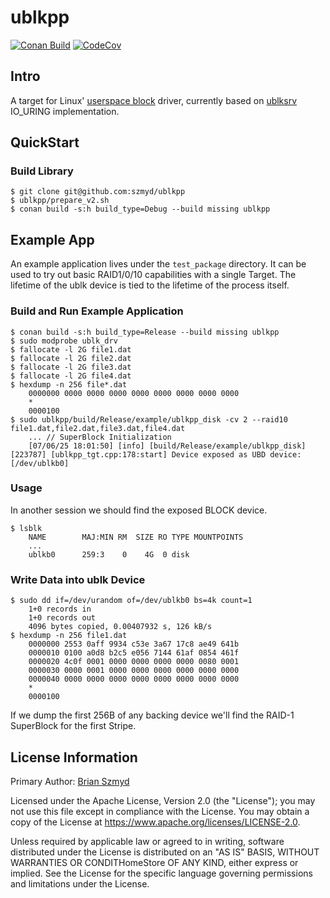 # ublkpp
[![Conan Build](https://github.com/szmyd/ublkpp/actions/workflows/merge_build.yml/badge.svg?branch=main)](https://github.com/szmyd/ublkpp/actions/workflows/merge_build.yml)
[![CodeCov](https://codecov.io/gh/szmyd/ublkpp/graph/badge.svg?token=2N5W3458RK)](https://codecov.io/gh/szmyd/ublkpp)

## Intro

A target for Linux' [userspace block](https://docs.kernel.org/block/ublk.html) driver, currently
based on [ublksrv](https://github.com/ublk-org/ublksrv) IO_URING implementation.

## QuickStart

### Build Library

    $ git clone git@github.com:szmyd/ublkpp
    $ ublkpp/prepare_v2.sh
    $ conan build -s:h build_type=Debug --build missing ublkpp

## Example App
An example application lives under the `test_package` directory. It can be used to try out basic RAID1/0/10 capabilities
with a single Target. The lifetime of the ublk device is tied to the lifetime of the process itself.

### Build and Run Example Application

    $ conan build -s:h build_type=Release --build missing ublkpp
    $ sudo modprobe ublk_drv
    $ fallocate -l 2G file1.dat
    $ fallocate -l 2G file2.dat
    $ fallocate -l 2G file3.dat
    $ fallocate -l 2G file4.dat
    $ hexdump -n 256 file*.dat
        0000000 0000 0000 0000 0000 0000 0000 0000 0000
        *
        0000100
    $ sudo ublkpp/build/Release/example/ublkpp_disk -cv 2 --raid10 file1.dat,file2.dat,file3.dat,file4.dat
        ... // SuperBlock Initialization
        [07/06/25 18:01:50] [info] [build/Release/example/ublkpp_disk] [223787] [ublkpp_tgt.cpp:178:start] Device exposed as UBD device: [/dev/ublkb0]

### Usage
In another session we should find the exposed BLOCK device.

    $ lsblk
        NAME        MAJ:MIN RM  SIZE RO TYPE MOUNTPOINTS
        ...
        ublkb0      259:3    0    4G  0 disk

### Write Data into ublk Device

    $ sudo dd if=/dev/urandom of=/dev/ublkb0 bs=4k count=1 
        1+0 records in
        1+0 records out
        4096 bytes copied, 0.00407932 s, 126 kB/s
    $ hexdump -n 256 file1.dat
        0000000 2553 0aff 9934 c53e 3a67 17c8 ae49 641b
        0000010 0100 a0d8 b2c5 e056 7144 61af 0854 461f
        0000020 4c0f 0001 0000 0000 0000 0000 0080 0001
        0000030 0000 0001 0000 0000 0000 0000 0000 0000
        0000040 0000 0000 0000 0000 0000 0000 0000 0000
        *
        0000100

If we dump the first 256B of any backing device we'll find the RAID-1 SuperBlock for the first Stripe.

## License Information
Primary Author: [Brian Szmyd](https://github.com/szmyd)

Licensed under the Apache License, Version 2.0 (the "License"); you may not use this file except in compliance with the
License. You may obtain a copy of the License at https://www.apache.org/licenses/LICENSE-2.0.

Unless required by applicable law or agreed to in writing, software distributed under the License is distributed on an
"AS IS" BASIS, WITHOUT WARRANTIES OR CONDITHomeStore OF ANY KIND, either express or implied. See the License for the
specific language governing permissions and limitations under the License.
